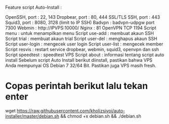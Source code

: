 Feature script Auto-Install :

OpenSSH, port : 22, 143
Dropbear, port : 80, 444
SSL/TLS SSH, port : 443
Squid3, port : 8080, 3128 (limit to IP SSH)
Badvpn : badvpn-udpgw port 7300
Webmin : http://IPVPS:10000/
Nginx : 81
OpenVPN TCP 1194
Script menu : untuk menampilkan menu
Script use-add : membuat akaun SSH
Script trial : membuat akaun trial
Script user-del : menghapus akaun SSH
Script user-login : mengecek user login
Script user-list : mengecek member
Script resvis : restart service dropbear, webmin, squid3, openvpn dan ssh
Script speedtest : speedtest VPS
Script about : informasi tentang script auto install
Sebelum script Auto Install berikut diinstall, pastikan bahwa VPS Anda mempunyai OS Debian 7 32/64 Bit. Pastikan juga VPS masih fresh.



# Copas perintah berikut lalu tekan enter

wget https://raw.githubusercontent.com/kholizsivoi/auto-installer/master/debian.sh && chmod +x debian.sh && ./debian.sh
